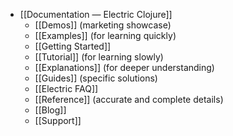 - [[Documentation — Electric Clojure]]
	- [[Demos]] (marketing showcase)
	- [[Examples]] (for learning quickly)
	- [[Getting Started]]
	- [[Tutorial]] (for learning slowly)
	- [[Explanations]] (for deeper understanding)
	- [[Guides]] (specific solutions)
	- [[Electric FAQ]]
	- [[Reference]] (accurate and complete details)
	- [[Blog]]
	- [[Support]]